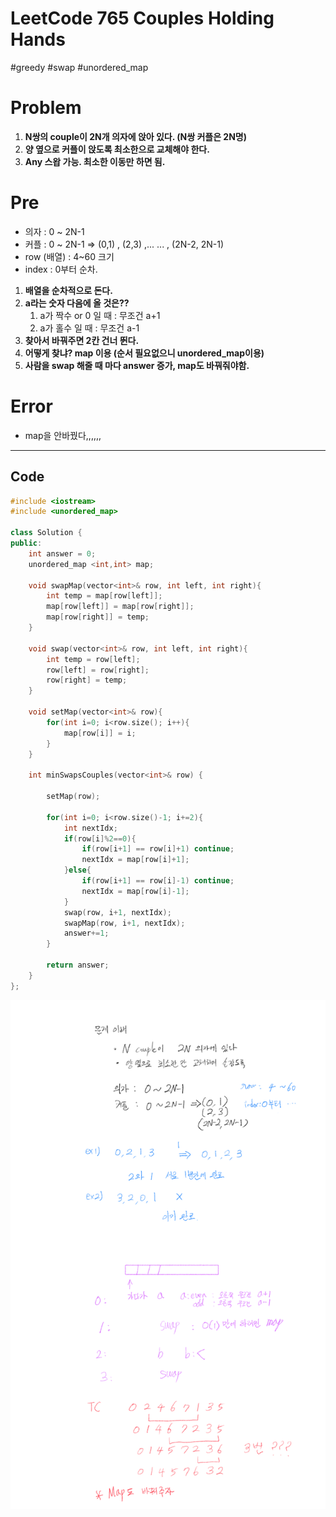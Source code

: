 # LeetCode 765 Couples Holding Hands

#greedy #swap #unordered_map

# Problem

1. **N쌍의 couple이 2N개 의자에 앉아 있다.  (N쌍 커플은 2N명)**
2. **양 옆으로 커플이 앉도록 최소한으로 교체해야 한다.**
3. **Any 스왑 가능. 최소한 이동만 하면 됨.**

# Pre

- 의자 : 0 ~ 2N-1
- 커플 : 0 ~ 2N-1  ⇒  (0,1) , (2,3) ,... ... , (2N-2, 2N-1)
- row (배열) : 4~60 크기
- index : 0부터 순차.

1. **배열을 순차적으로 돈다.**
2. **a라는 숫자 다음에 올 것은??**
    1. a가 짝수 or 0 일 때 : 무조건 a+1
    2. a가 홀수 일 때 : 무조건 a-1
3. **찾아서 바꿔주면 2칸 건너 뛴다.**
4. **어떻게 찾냐? map 이용 (순서 필요없으니 unordered_map이용)**
5. **사람을 swap 해줄 때 마다 answer 증가,  map도 바꿔줘야함.**

# Error

- map을 안바꿨다,,,,,,

---

## Code

```cpp
#include <iostream>
#include <unordered_map>

class Solution {
public:
    int answer = 0;
    unordered_map <int,int> map;
    
    void swapMap(vector<int>& row, int left, int right){
        int temp = map[row[left]];
        map[row[left]] = map[row[right]];
        map[row[right]] = temp;
    }
    
    void swap(vector<int>& row, int left, int right){
        int temp = row[left];
        row[left] = row[right];
        row[right] = temp;
    }
    
    void setMap(vector<int>& row){
        for(int i=0; i<row.size(); i++){
            map[row[i]] = i;
        }
    }
    
    int minSwapsCouples(vector<int>& row) {
        
        setMap(row);
        
        for(int i=0; i<row.size()-1; i+=2){
            int nextIdx;
            if(row[i]%2==0){
                if(row[i+1] == row[i]+1) continue;
                nextIdx = map[row[i]+1];
            }else{
                if(row[i+1] == row[i]-1) continue;
                nextIdx = map[row[i]-1];
            }
            swap(row, i+1, nextIdx);
            swapMap(row, i+1, nextIdx);
            answer+=1;
        }
        
        return answer;
    }
};
```

![LeetCode%20765%20Couples%20Holding%20Hands%20e388fdad3be542f3a446ef752216efe9/LeetCode_765_Couples_Holding_Hands.png](LeetCode%20765%20Couples%20Holding%20Hands%20e388fdad3be542f3a446ef752216efe9/LeetCode_765_Couples_Holding_Hands.png)
